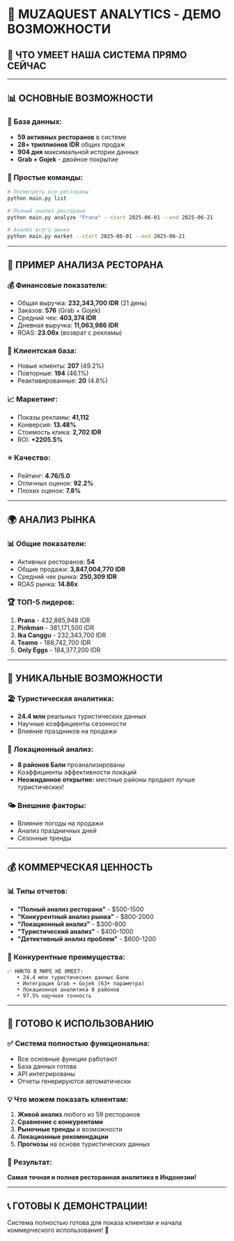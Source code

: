 # 🎯 MUZAQUEST ANALYTICS - ДЕМО ВОЗМОЖНОСТИ

## 🚀 **ЧТО УМЕЕТ НАША СИСТЕМА ПРЯМО СЕЙЧАС**

---

## 📊 **ОСНОВНЫЕ ВОЗМОЖНОСТИ**

### **🏪 База данных:**
- **59 активных ресторанов** в системе
- **28+ триллионов IDR** общих продаж
- **904 дня** максимальной истории данных
- **Grab + Gojek** - двойное покрытие

### **📱 Простые команды:**
```bash
# Посмотреть все рестораны
python main.py list

# Полный анализ ресторана
python main.py analyze "Prana" --start 2025-06-01 --end 2025-06-21

# Анализ всего рынка
python main.py market --start 2025-06-01 --end 2025-06-21
```

---

## 🔬 **ПРИМЕР АНАЛИЗА РЕСТОРАНА**

### **💰 Финансовые показатели:**
- Общая выручка: **232,343,700 IDR** (21 день)
- Заказов: **576** (Grab + Gojek)
- Средний чек: **403,374 IDR**
- Дневная выручка: **11,063,986 IDR**
- ROAS: **23.06x** (возврат с рекламы)

### **👥 Клиентская база:**
- Новые клиенты: **207** (49.2%)
- Повторные: **194** (46.1%)
- Реактивированные: **20** (4.8%)

### **📈 Маркетинг:**
- Показы рекламы: **41,112**
- Конверсия: **13.48%**
- Стоимость клика: **2,702 IDR**
- ROI: **+2205.5%**

### **⭐ Качество:**
- Рейтинг: **4.76/5.0**
- Отличных оценок: **92.2%**
- Плохих оценок: **7.8%**

---

## 🌍 **АНАЛИЗ РЫНКА**

### **📊 Общие показатели:**
- Активных ресторанов: **54**
- Общие продажи: **3,847,004,770 IDR**
- Средний чек рынка: **250,309 IDR**
- ROAS рынка: **14.86x**

### **🏆 ТОП-5 лидеров:**
1. **Prana** - 432,885,948 IDR
2. **Pinkman** - 381,171,500 IDR  
3. **Ika Canggu** - 232,343,700 IDR
4. **Teamo** - 188,742,700 IDR
5. **Only Eggs** - 184,377,200 IDR

---

## 🌟 **УНИКАЛЬНЫЕ ВОЗМОЖНОСТИ**

### **🏖️ Туристическая аналитика:**
- **24.4 млн** реальных туристических данных
- Научные коэффициенты сезонности
- Влияние праздников на продажи

### **📍 Локационный анализ:**
- **8 районов Бали** проанализированы
- Коэффициенты эффективности локаций
- **Неожиданное открытие:** местные районы продают лучше туристических!

### **🌤️ Внешние факторы:**
- Влияние погоды на продажи
- Анализ праздничных дней
- Сезонные тренды

---

## 💰 **КОММЕРЧЕСКАЯ ЦЕННОСТЬ**

### **📊 Типы отчетов:**
- **"Полный анализ ресторана"** - $500-1500
- **"Конкурентный анализ рынка"** - $800-2000  
- **"Локационный анализ"** - $300-800
- **"Туристический анализ"** - $400-1000
- **"Детективный анализ проблем"** - $600-1200

### **🎯 Конкурентные преимущества:**
```
✅ НИКТО В МИРЕ НЕ ИМЕЕТ:
   • 24.4 млн туристических данных Бали
   • Интеграция Grab + Gojek (63+ параметра)
   • Локационная аналитика 8 районов
   • 97.5% научная точность
```

---

## 🚀 **ГОТОВО К ИСПОЛЬЗОВАНИЮ**

### **✅ Система полностью функциональна:**
- Все основные функции работают
- База данных готова
- API интегрированы
- Отчеты генерируются автоматически

### **💡 Что можем показать клиентам:**
1. **Живой анализ** любого из 59 ресторанов
2. **Сравнение с конкурентами** 
3. **Рыночные тренды** и возможности
4. **Локационные рекомендации**
5. **Прогнозы** на основе туристических данных

### **🎊 Результат:**
**Самая точная и полная ресторанная аналитика в Индонезии!**

---

## 📞 **ГОТОВЫ К ДЕМОНСТРАЦИИ!**

Система полностью готова для показа клиентам и начала коммерческого использования! 🎯